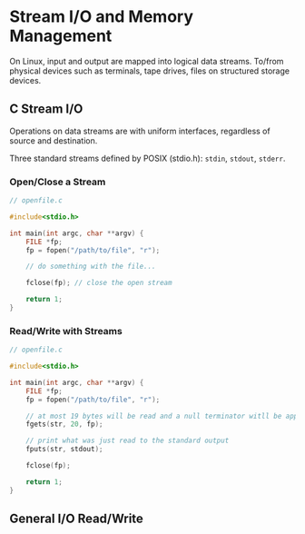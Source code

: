 # Stream I/O and Memory Management

On Linux, input and output are mapped into logical data streams. To/from physical devices such as terminals, tape drives, files on structured storage devices.

## C Stream I/O

Operations on data streams are with uniform interfaces, regardless of source and destination.

Three standard streams defined by POSIX (stdio.h): `stdin`, `stdout`, `stderr`.

### Open/Close a Stream

```C
// openfile.c

#include<stdio.h>

int main(int argc, char **argv) {
    FILE *fp;
    fp = fopen("/path/to/file", "r");

    // do something with the file...

    fclose(fp); // close the open stream

    return 1;
}
```

### Read/Write with Streams

```C
// openfile.c

#include<stdio.h>

int main(int argc, char **argv) {
    FILE *fp;
    fp = fopen("/path/to/file", "r");

    // at most 19 bytes will be read and a null terminator witll be appended thereafter.
    fgets(str, 20, fp); 

    // print what was just read to the standard output
    fputs(str, stdout);

    fclose(fp);

    return 1;
}
```

## General I/O Read/Write



